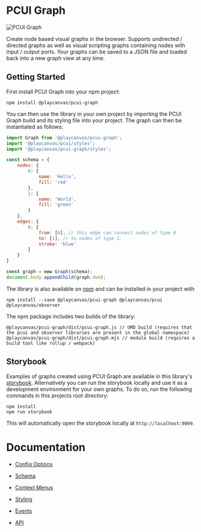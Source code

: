 # PCUI Graph

![PCUI Graph](https://blog.playcanvas.com/wp-content/uploads/2021/09/image.png)

Create node based visual graphs in the browser. Supports undirected / directed graphs as well as visual scripting graphs containing nodes with input / output ports. Your graphs can be saved to a JSON file and loaded back into a new graph view at any time.

## Getting Started

First install PCUI Graph into your npm project:

```
npm install @playcanvas/pcui-graph
```

You can then use the library in your own project by importing the PCUI Graph build and its styling file into your project. The graph can then be instantiated as follows:
```javascript
import Graph from '@playcanvas/pcui-graph';
import '@playcanvas/pcui/styles';
import '@playcanvas/pcui-graph/styles';

const schema = {
    nodes: {
        0: {
            name: 'Hello',
            fill: 'red'
        },
        1: {
            name: 'World',
            fill: 'green'
        }
    },
    edges: {
        0: {
            from: [0], // this edge can connect nodes of type 0
            to: [1], // to nodes of type 1,
            stroke: 'blue'
        }
    }
}

const graph = new Graph(schema);
document.body.appendChild(graph.dom);
```

The library is also available on [npm](https://www.npmjs.com/package/pcui-graph) and can be installed in your project with 
```
npm install --save @playcanvas/pcui-graph @playcanvas/pcui @playcanvas/observer
```

The npm package includes two builds of the library:
```
@playcanvas/pcui-graph/dist/pcui-graph.js // UMD build (requires that the pcui and observer libraries are present in the global namespace)
@playcanvas/pcui-graph/dist/pcui-graph.mjs // module build (requires a build tool like rollup / webpack)
```

## Storybook

Examples of graphs created using PCUI Graph are available in this library's [storybook](https://playcanvas.github.io/pcui-graph/storybook/). Alternatively you can run the storybook locally and use it as a development environment for your own graphs. To do so, run the following commands in this projects root directory:

```
npm install
npm run storybook
```

This will automatically open the storybook locally at `http://localhost:9009`.

# Documentation

- [Config Options](./docs/config-options.md)

- [Schema](./docs/schema.md)

- [Context Menus](./docs/context-menus.md)

- [Styling](./docs/styling.md)

- [Events](./docs/events.md)

- [API](./docs/api.md)

